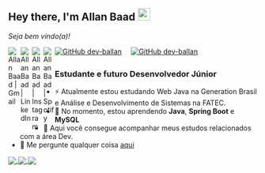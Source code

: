 ## Hey there, I'm Allan Baad  <img src="https://media.giphy.com/media/hvRJCLFzcasrR4ia7z/giphy.gif" width="25px" height="25px">
_Seja bem vindo(a)!_

<a href="mailto:munisallan@gmail.com">
  <img align="left" alt="Allan Baad | Gmail" width="25px" 
src="https://upload.wikimedia.org/wikipedia/commons/7/7e/Gmail_icon_%282020%29.svg" />
</a>
<a href="https://www.linkedin.com/in/baadallan">
  <img align="left" alt="Allan Baad | LinkedIn" width="23px" src="https://raw.githubusercontent.com/peterthehan/peterthehan/master/assets/linkedin.svg" />
</a>
<a href="https://www.instagram.com/ballanm19/">
  <img align="left" alt="Allan Baad | Instagram" width="23px" src="https://upload.wikimedia.org/wikipedia/commons/9/96/Instagram.svg" />
</a>
<a href="https://open.spotify.com/user/21rgyqxp4pguefcufjk2gfxya?si=84424feb4a3a4463">
  <img align="left" alt="Allan Baad | Spotify" width="23px" src="https://upload.wikimedia.org/wikipedia/commons/thumb/1/19/Spotify_logo_without_text.svg/1920px-Spotify_logo_without_text.svg.png" />
</a>

[![GitHub dev-ballan](https://img.shields.io/github/followers/dev-ballan?label=follow&style=social)](https://github.com/dev-ballan)
<sub>ㅤ</sub>
[![GitHub dev-ballan](https://komarev.com/ghpvc/?username=dev-ballan&label=Profile%20views&color=0eb45e&style=flat)](https://github.com/dev-ballan)
<sub>ㅤ</sub>

### Estudante e futuro Desenvolvedor Júnior


<!-- - 🔭 I’m currently working on [Suche](https://github.com/UFAPE-Projetao20201/) -->
- ⚡ Atualmente estou estudando Web Java na Generation Brasil e Análise e Desenvolvimento de Sistemas na FATEC.
- 🌱 No momento, estou aprendendo **Java**, **Spring Boot** e **MySQL**
- 🎯 Aqui você consegue acompanhar meus estudos relacionados com a área Dev.
- 💬 Me pergunte qualquer coisa [aqui][telegram]







<!-- ### 🎧 Spotify Playing

[<img src="https://spotify-now-playing-.vercel.app/api/spotify" alt="Allan Munis Spotify Playing" width="350" />](https://open.spotify.com/user/21rgyqxp4pguefcufjk2gfxya)

### 🎧 Spotify Playing

[<img src="https://spotify-now-playing-lohhans.vercel.app/api/spotify" alt="lohhans Spotify Playing" width="350" />](https://open.spotify.com/user/12148950715) -->


<a href="https://github.com/dev-ballan/github-readme-stats">
  <img align="center" src="https://github-readme-stats.vercel.app/api?username=dev-ballan&show_icons=true&count_private=true&theme=dark" width="360" />
</a>
<a href="https://github.com/dev-ballan/github-readme-stats">
  <img onclick="https://github.com/dev-ballan/" align="center" src="http://www.thejewelleryeditor.com/media/images_thumbnails/filer_public_thumbnails/old/16294/spacer.gif__1536x0_q75_crop-scale_subsampling-2_upscale-false.png" width="5" />
</a>
<a href="https://github.com/dev-ballan/github-readme-stats">
  <img align="center" src="https://github-readme-stats-lohhans.vercel.app/api/top-langs/?username=dev-ballan&layout=compact&hide=Tex,VHDL,Jupyter Notebook&theme=dark&custom_title=Most Used Languages" height="130" /> 
</a>

[gmail]: mailto:munisallan@gmail.com
[instagram]: https://www.instagram.com/ballanm19/
[linkedin]: https://www.linkedin.com/in/baadallan/
[telegram]: http://t.me/ballanm


<!-- ![Snake animation](https://github.com/AugustoCesarAC/AugustoCesarAC/blob/output/github-contribution-grid-snake.svg) --!>


